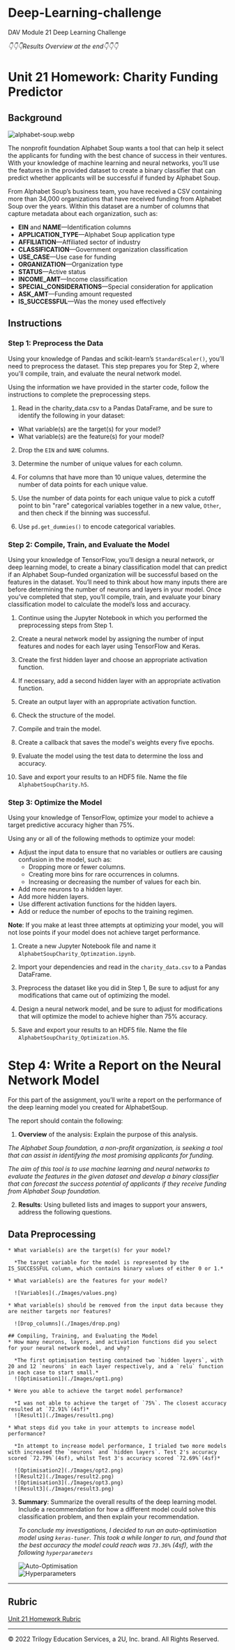 # Deep-Learning-challenge
DAV Module 21 Deep Learning Challenge

*👇👇👇Results Overview at the end👇👇👇*

# Unit 21 Homework: Charity Funding Predictor

## Background

![alphabet-soup.webp](Images/alphabet-soup.webp)

The nonprofit foundation Alphabet Soup wants a tool that can help it select the applicants for funding with the best chance of success in their ventures. With your knowledge of machine learning and neural networks, you’ll use the features in the provided dataset to create a binary classifier that can predict whether applicants will be successful if funded by Alphabet Soup.

From Alphabet Soup’s business team, you have received a CSV containing more than 34,000 organizations that have received funding from Alphabet Soup over the years. Within this dataset are a number of columns that capture metadata about each organization, such as:

* **EIN** and **NAME**—Identification columns
* **APPLICATION_TYPE**—Alphabet Soup application type
* **AFFILIATION**—Affiliated sector of industry
* **CLASSIFICATION**—Government organization classification
* **USE_CASE**—Use case for funding
* **ORGANIZATION**—Organization type
* **STATUS**—Active status
* **INCOME_AMT**—Income classification
* **SPECIAL_CONSIDERATIONS**—Special consideration for application
* **ASK_AMT**—Funding amount requested
* **IS_SUCCESSFUL**—Was the money used effectively

## Instructions

### Step 1: Preprocess the Data

Using your knowledge of Pandas and scikit-learn’s `StandardScaler()`, you’ll need to preprocess the dataset. This step prepares you for Step 2, where you'll compile, train, and evaluate the neural network model.

Using the information we have provided in the starter code, follow the instructions to complete the preprocessing steps.

1. Read in the charity_data.csv to a Pandas DataFrame, and be sure to identify the following in your dataset:
  * What variable(s) are the target(s) for your model?
  * What variable(s) are the feature(s) for your model?

2. Drop the `EIN` and `NAME` columns.

3. Determine the number of unique values for each column.

4. For columns that have more than 10 unique values, determine the number of data points for each unique value.

5. Use the number of data points for each unique value to pick a cutoff point to bin "rare" categorical variables together in a new value, `Other`, and then check if the binning was successful.

6. Use `pd.get_dummies()` to encode categorical variables.

### Step 2: Compile, Train, and Evaluate the Model

Using your knowledge of TensorFlow, you’ll design a neural network, or deep learning model, to create a binary classification model that can predict if an Alphabet Soup–funded organization will be successful based on the features in the dataset. You’ll need to think about how many inputs there are before determining the number of neurons and layers in your model. Once you’ve completed that step, you’ll compile, train, and evaluate your binary classification model to calculate the model’s loss and accuracy.

1. Continue using the Jupyter Notebook in which you performed the preprocessing steps from Step 1.

2. Create a neural network model by assigning the number of input features and nodes for each layer using TensorFlow and Keras.

3. Create the first hidden layer and choose an appropriate activation function.

4. If necessary, add a second hidden layer with an appropriate activation function.

5. Create an output layer with an appropriate activation function.

6. Check the structure of the model.

7. Compile and train the model.

8. Create a callback that saves the model's weights every five epochs.

9. Evaluate the model using the test data to determine the loss and accuracy.

10. Save and export your results to an HDF5 file. Name the file `AlphabetSoupCharity.h5`.

### Step 3: Optimize the Model

Using your knowledge of TensorFlow, optimize your model to achieve a target predictive accuracy higher than 75%.

Using any or all of the following methods to optimize your model:

* Adjust the input data to ensure that no variables or outliers are causing confusion in the model, such as:
  * Dropping more or fewer columns.
  * Creating more bins for rare occurrences in columns.
  * Increasing or decreasing the number of values for each bin.
* Add more neurons to a hidden layer.
* Add more hidden layers.
* Use different activation functions for the hidden layers.
* Add or reduce the number of epochs to the training regimen.

**Note**: If you make at least three attempts at optimizing your model, you will not lose points if your model does not achieve target performance.

1. Create a new Jupyter Notebook file and name it `AlphabetSoupCharity_Optimzation.ipynb`.

2. Import your dependencies and read in the `charity_data.csv` to a Pandas DataFrame.

3. Preprocess the dataset like you did in Step 1, Be sure to adjust for any modifications that came out of optimizing the model.

4. Design a neural network model, and be sure to adjust for modifications that will optimize the model to achieve higher than 75% accuracy.

5. Save and export your results to an HDF5 file. Name the file `AlphabetSoupCharity_Optimization.h5`.

# Step 4: Write a Report on the Neural Network Model

For this part of the assignment, you’ll write a report on the performance of the deep learning model you created for AlphabetSoup.

The report should contain the following:

1. **Overview** of the analysis: Explain the purpose of this analysis.

*The Alphabet Soup foundation, a non-profit organization, is seeking a tool that can assist in identifying the most promising applicants for funding.*

*The aim of this tool is to use machine learning and neural networks to evaluate the features in the given dataset and develop a binary classifier that can forecast the success potential of applicants if they receive funding from Alphabet Soup foundation.*

2. **Results**: Using bulleted lists and images to support your answers, address the following questions.

  ## Data Preprocessing
    * What variable(s) are the target(s) for your model?

      *The target variable for the model is represented by the IS_SUCCESSFUL column, which contains binary values of either 0 or 1.*

    * What variable(s) are the features for your model?

      ![Variables](./Images/values.png)

    * What variable(s) should be removed from the input data because they are neither targets nor features?

      ![Drop_columns](./Images/drop.png)

    ## Compiling, Training, and Evaluating the Model
    * How many neurons, layers, and activation functions did you select for your neural network model, and why?

      *The first optimisation testing contained two `hidden layers`, with 20 and 12 `neurons` in each layer respectively, and a `relu` function in each case to start small.*
      ![Optimisation1](./Images/opt1.png)
    
    * Were you able to achieve the target model performance?
    
      *I was not able to achieve the target of `75%`. The closest accuracy resulted at `72.91%`(4sf)*
      ![Result1](./Images/result1.png)

    * What steps did you take in your attempts to increase model performance?

      *In attempt to increase model performance, I trialed two more models with increased the `neurons` and `hidden layers`. Test 2's accuracy scored `72.79%`(4sf), whilst Test 3's accuracy scored `72.69%`(4sf)*

      ![Optimisation2](./Images/opt2.png)
      ![Result2](./Images/result2.png)
      ![Optimisation3](./Images/opt3.png)
      ![Result3](./Images/result3.png)

3. **Summary**: Summarize the overall results of the deep learning model. Include a recommendation for how a different model could solve this classification problem, and then explain your recommendation.

    *To conclude my investigations, I decided to run an auto-optimisation model using `keras-tuner`. This took a while longer to run, and found that the best accuracy the model could reach was `73.36%` (4sf), with the following `hyperparameters`*

    ![Auto-Optimisation](./Images/autoR.png)   
    ![Hyperparameters](./Images/hyperparams.png)

- - -

## Rubric

[Unit 21 Homework Rubric](https://docs.google.com/document/d/1SLOROX0lqZwa1ms-iRbHMQr1QSsMT2k0boO9YpFBnHA/edit?usp=sharing)

- - - 

© 2022 Trilogy Education Services, a 2U, Inc. brand. All Rights Reserved.	


